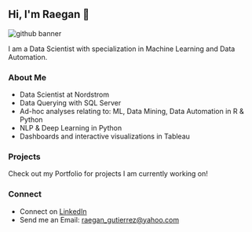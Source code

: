 ## Hi, I'm Raegan 👋
![github banner](https://github.com/RaeganGutierrez/RaeganGutierrez/assets/83890586/6a34bf7b-5b28-44fd-a55e-68f3eb0a4671)

I am a Data Scientist with specialization in Machine Learning and Data Automation.

### About Me
- Data Scientist at Nordstrom
- Data Querying with SQL Server
- Ad-hoc analyses relating to: ML, Data Mining, Data Automation in R & Python
- NLP & Deep Learning in Python
- Dashboards and interactive visualizations in Tableau

### Projects
Check out my Portfolio for projects I am currently working on!

### Connect 
- Connect on [LinkedIn](www.linkedin.com/in/raegan-gutierrez)
- Send me an Email: raegan_gutierrez@yahoo.com
<!--
**RaeganGutierrez/RaeganGutierrez** is a ✨ _special_ ✨ repository because its `README.md` (this file) appears on your GitHub profile.

Here are some ideas to get you started:

- 🔭 I’m currently working on ...
- 🌱 I’m currently learning ...
- 👯 I’m looking to collaborate on ...
- 🤔 I’m looking for help with ...
- 💬 Ask me about ...
- 📫 How to reach me: ...
- 😄 Pronouns: ...
- ⚡ Fun fact: ...
-->
